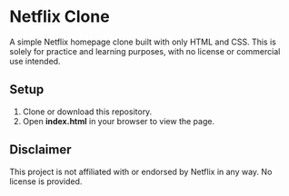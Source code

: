 # Netflix Clone

A simple Netflix homepage clone built with only HTML and CSS. This is solely for practice and learning purposes, with no license or commercial use intended.

## Setup

1. Clone or download this repository.  
2. Open **index.html** in your browser to view the page.

## Disclaimer

This project is not affiliated with or endorsed by Netflix in any way. No license is provided.
